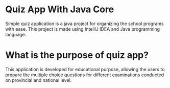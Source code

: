 # Quiz App With Java Core

Simple quiz application is a java project for organizing the school programs with ease. This project is made using IntelliJ IDEA and Java programming language.

# What is the purpose of quiz app?

This application is developed for educational purpose, allowing the users to prepare the multiple choice questions for different examinations conducted on provincial and national level.
